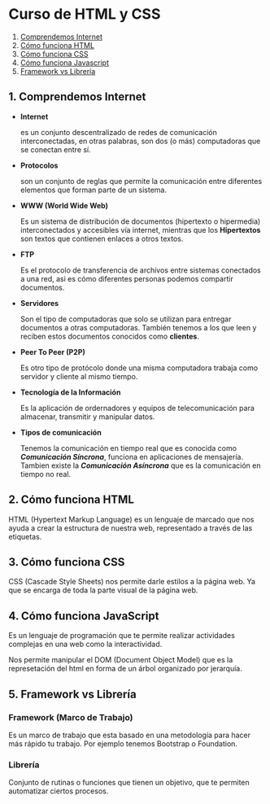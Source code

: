 # Curso de HTML y CSS

1. [Comprendemos Internet](#1-Comprendemos-Internet)
2. [Cómo funciona HTML](#2-Cómo-funciona-HTML)
3. [Cómo funciona CSS](#3-Cómo-funciona-CSS)
4. [Cómo funciona Javascript](#4-Cómo-funciona-Javascript)
5. [Framework vs Librería](#5-Framework-vs-Librería)

## 1. Comprendemos Internet

* **Internet**
  
  es un conjunto descentralizado de redes de comunicación interconectadas, en otras palabras, son dos (o más) computadoras que se conectan entre sí.

* **Protocolos**

  son un conjunto de reglas que permite la comunicación entre diferentes elementos que forman parte de un sistema.

* **WWW (World Wide Web)**

  Es un sistema de distribución de documentos (hipertexto o hipermedia) interconectados y accesibles vía internet, mientras que los **Hipertextos** son textos que contienen enlaces a otros textos.

* **FTP**

  Es el protocolo de transferencia de archivos entre sistemas conectados a una red, asi es cómo diferentes personas podemos compartir documentos.

* **Servidores**

  Son el tipo de computadoras que solo se utilizan para entregar documentos a otras computadoras. También tenemos a los que leen y reciben estos documentos conocidos como **clientes**.

* **Peer To Peer (P2P)**

  Es otro tipo de protócolo donde una misma computadora trabaja como servidor y cliente al mismo tiempo.

* **Tecnología de la Información**

  Es la aplicación de ordernadores y equipos de telecomunicación para almacenar, transmitir y manipular datos.

* **Tipos de comunicación**

  Tenemos la comunicación en tiempo real que es conocida como ***Comunicación Síncrona***, funciona en aplicaciones de mensajería. Tambien existe la ***Comunicación Asíncrona*** que es la comunicación en tiempo no real.

## 2. Cómo funciona HTML

  HTML (Hypertext Markup Language) es un lenguaje de marcado que nos ayuda a crear la estructura de nuestra web, representado a través de las etiquetas.

## 3. Cómo funciona CSS

  CSS (Cascade Style Sheets) nos permite darle estilos a la página web. Ya que se encarga de toda la parte visual de la página web.

## 4. Cómo funciona JavaScript

  Es un lenguaje de programación que te permite realizar actividades complejas en una web como la interactividad.
  
  Nos permite manipular el DOM (Document Object Model) que es la represetación del html en forma de un árbol organizado por jerarquía.

## 5. Framework vs Librería

  ### Framework (Marco de Trabajo)

  Es un marco de trabajo que esta basado en una metodología para hacer más rápido tu trabajo. Por ejemplo tenemos Bootstrap o Foundation.

  ### Librería

  Conjunto de rutinas o funciones que tienen un objetivo, que te permiten automatizar ciertos procesos.